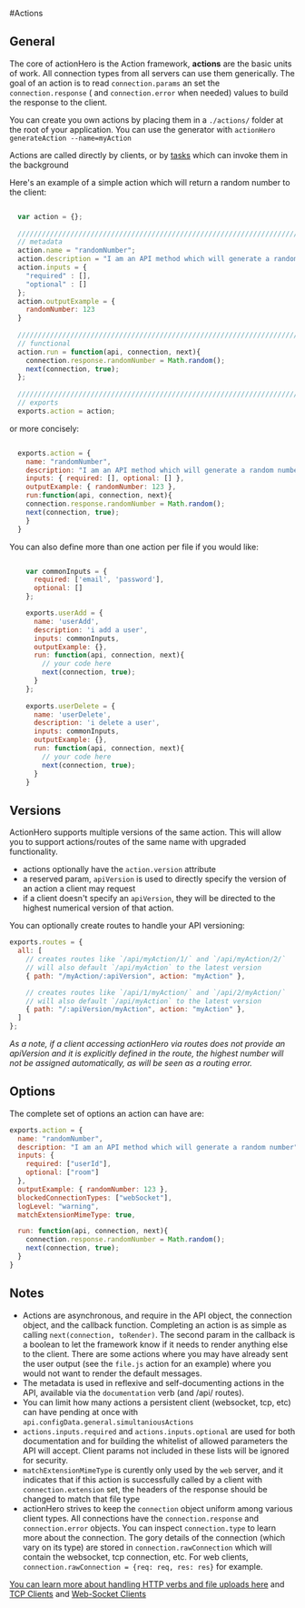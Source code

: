 #Actions

## General

The core of actionHero is the Action framework, **actions** are the basic units of work.  All connection types from all servers can use them generically.  The goal of an action is to read `connection.params` an set the `connection.response` ( and `connection.error` when needed) values to build the response to the client.

You can create you own actions by placing them in a `./actions/` folder at the root of your application.  You can use the generator with `actionHero generateAction --name=myAction`

Actions are called directly by clients, or by [tasks](https://github.com/evantahler/actionHero/wiki/Tasks) which can invoke them in the background

Here's an example of a simple action which will return a random number to the client:

```javascript

  var action = {};
  
  /////////////////////////////////////////////////////////////////////
  // metadata
  action.name = "randomNumber";
  action.description = "I am an API method which will generate a random number";
  action.inputs = {
    "required" : [],
    "optional" : []
  };
  action.outputExample = {
    randomNumber: 123
  }
  
  /////////////////////////////////////////////////////////////////////
  // functional
  action.run = function(api, connection, next){
    connection.response.randomNumber = Math.random();
    next(connection, true);
  };
  
  /////////////////////////////////////////////////////////////////////
  // exports
  exports.action = action;
```

or more concisely: 


```javascript

  exports.action = {
    name: "randomNumber",
    description: "I am an API method which will generate a random number",
    inputs: { required: [], optional: [] },
    outputExample: { randomNumber: 123 },
    run:function(api, connection, next){
    connection.response.randomNumber = Math.random();
    next(connection, true);
    }
  }

```

You can also define more than one action per file if you would like:

```javascript

    var commonInputs = {
      required: ['email', 'password'],
      optional: []
    };

    exports.userAdd = {
      name: 'userAdd',
      description: 'i add a user',
      inputs: commonInputs,
      outputExample: {},
      run: function(api, connection, next){
        // your code here
        next(connection, true);
      }
    };
    
    exports.userDelete = {
      name: 'userDelete',
      description: 'i delete a user',
      inputs: commonInputs,
      outputExample: {},
      run: function(api, connection, next){
        // your code here
        next(connection, true);
      }
    }
```

## Versions

ActionHero supports multiple versions of the same action.  This will allow you to support actions/routes of the same name with upgraded functionality.

- actions optionally have the `action.version` attribute
- a reserved param, `apiVersion` is used to directly specify the version of an action a client may request
- if a client doesn't specify an `apiVersion`, they will be directed to the highest numerical version of that action.

You can optionally create routes to handle your API versioning:

```javascript
exports.routes = {
  all: [
    // creates routes like `/api/myAction/1/` and `/api/myAction/2/`
    // will also default `/api/myAction` to the latest version
    { path: "/myAction/:apiVersion", action: "myAction" },

    // creates routes like `/api/1/myAction/` and `/api/2/myAction/`
    // will also default `/api/myAction` to the latest version
    { path: "/:apiVersion/myAction", action: "myAction" },
  ]
};
```

*As a note, if a client accessing actionHero via routes does not provide an apiVersion and it is explicitly defined in the route, the highest number will not be assigned automatically, as will be seen as a routing error.*

## Options

The complete set of options an action can have are:

```javascript
exports.action = {
  name: "randomNumber",
  description: "I am an API method which will generate a random number",
  inputs: { 
    required: ["userId"], 
    optional: ["room"] 
  },
  outputExample: { randomNumber: 123 },
  blockedConnectionTypes: ["webSocket"],
  logLevel: "warning",
  matchExtensionMimeType: true,

  run: function(api, connection, next){
    connection.response.randomNumber = Math.random();
    next(connection, true);
  }
}
```

## Notes

* Actions are asynchronous, and require in the API object, the connection object, and the callback function.  Completing an action is as simple as calling `next(connection, toRender)`.  The second param in the callback is a boolean to let the framework know if it needs to render anything else to the client.  There are some actions where you may have already sent the user output (see the `file.js` action for an example) where you would not want to render the default messages.
* The metadata is used in reflexive and self-documenting actions in the API, available via the `documentation` verb (and /api/ routes).  
* You can limit how many actions a persistent client (websocket, tcp, etc) can have pending at once with `api.configData.general.simultaniousActions`
* `actions.inputs.required` and `actions.inputs.optional` are used for both documentation and for building the whitelist of allowed parameters the API will accept.  Client params not included in these lists will be ignored for security.
* `matchExtensionMimeType` is curently only used by the `web` server, and it indicates that if this action is successfully called by a client with `connection.extension` set, the headers of the response should be changed to match that file type
* actionHero strives to keep the `connection` object uniform among various client types.  All connections have the `connection.response` and `connection.error` objects.  You can inspect `connection.type` to learn more about the connection.  The gory details of the connection (which vary on its type) are stored in `connection.rawConnection` which will contain the websocket, tcp connection, etc.  For web clients, `connection.rawConnection = {req: req, res: res}` for example.  

[You can learn more about handling HTTP verbs and file uploads here](https://github.com/evantahler/actionHero/wiki/web) and [TCP Clients](https://github.com/evantahler/actionHero/wiki/socket) and [Web-Socket Clients](https://github.com/evantahler/actionHero/wiki/websocket)
